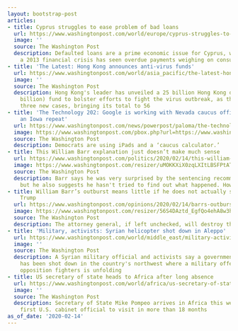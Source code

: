 ```yaml
---
layout: bootstrap-post
articles:
- title: Cyprus struggles to ease problem of bad loans
  url: https://www.washingtonpost.com/world/europe/cyprus-struggles-to-ease-problem-of-bad-loans/2020/02/14/8f72a4f6-4f36-11ea-967b-e074d302c7d4_story.html
  image: ''
  source: The Washington Post
  description: Defaulted loans are a prime economic issue for Cyprus, which since
    a 2013 financial crisis has seen overdue payments weighing on consumers and banks
- title: 'The Latest: Hong Kong announces anti-virus funds'
  url: https://www.washingtonpost.com/world/asia_pacific/the-latest-hong-kong-announces-anti-virus-funds/2020/02/14/1fc07b56-4f36-11ea-967b-e074d302c7d4_story.html
  image: ''
  source: The Washington Post
  description: Hong Kong's leader has unveiled a 25 billion Hong Kong dollar ($3.2
    billion) fund to bolster efforts to fight the virus outbreak, as the city announced
    three new cases, bringing its total to 56
- title: 'The Technology 202: Google is working with Nevada caucus officials to prevent
    an Iowa repeat'
  url: https://www.washingtonpost.com/news/powerpost/paloma/the-technology-202/2020/02/14/the-technology-202-google-is-working-with-nevada-caucus-officials-to-prevent-an-iowa-repeat/5e458ac588e0fa4a22a4bd0d/
  image: https://www.washingtonpost.com/pbox.php?url=https://www.washingtonpost.com/pb/resources/img/twp-social-share.png&w=1484&op=resize&opt=1&filter=antialias&t=20170517
  source: The Washington Post
  description: Democrats are using iPads and a ‘caucus calculator.’
- title: This William Barr explanation just doesn’t make much sense
  url: https://www.washingtonpost.com/politics/2020/02/14/this-william-barr-explanation-just-doesnt-make-much-sense/
  image: https://www.washingtonpost.com/resizer/uMOKKXiX0zqLXItLBSFPtATt9Ho=/1440x0/smart/d1i4t8bqe7zgj6.cloudfront.net/02-14-2020/t_3619d986d637439692931e0d2b385e0f_name_1___1920x1080___30p_00_01_51_07_Still015.jpg
  source: The Washington Post
  description: Barr says he was very surprised by the sentencing recommendation --
    but he also suggests he hasn't tried to find out what happened. How can that be?
- title: William Barr’s outburst means little if he does not actually stand up to
    Trump
  url: https://www.washingtonpost.com/opinions/2020/02/14/barrs-outburst-means-little-if-he-does-not-actually-stand-up-trump/
  image: https://www.washingtonpost.com/resizer/56S4DAztd_EgfQo4ehA8w3hfb1I=/1440x0/smart/arc-anglerfish-washpost-prod-washpost.s3.amazonaws.com/public/L26R4JCOVUI6VFT34B2NGAWH2Q.jpg
  source: The Washington Post
  description: The attorney general, if left unchecked, will destroy the Justice Department.
- title: 'Military, activists: Syrian helicopter shot down in Aleppo'
  url: https://www.washingtonpost.com/world/middle_east/military-activists-syrian-helicopter-shot-down-in-aleppo/2020/02/14/27a0915a-4f34-11ea-967b-e074d302c7d4_story.html
  image: ''
  source: The Washington Post
  description: A Syrian military official and activists say a government helicopter
    has been shot down in the country's northwest where a military offensive against
    opposition fighters is unfolding
- title: US secretary of state heads to Africa after long absence
  url: https://www.washingtonpost.com/world/africa/us-secretary-of-state-heads-to-africa-after-long-absence/2020/02/14/9da75b8c-4f33-11ea-967b-e074d302c7d4_story.html
  image: ''
  source: The Washington Post
  description: Secretary of State Mike Pompeo arrives in Africa this weekend as the
    first U.S. cabinet official to visit in more than 18 months
as_of_date: '2020-02-14'
---
```


